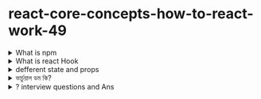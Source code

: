 ﻿# react-core-concepts-how-to-react-work-49

<details>
<summary>
What is npm

</summary>
<br>
  
- npm (short for "Node Package Manager") is a package manager for the JavaScript programming language. It is used primarily for managing and sharing reusable code modules, such as libraries, frameworks, and tools, that can be used in Node.js applications or in web browsers
<br> 
npm allows developers to easily download and install packages from a central repository, and also provides a command-line interface (CLI) for managing those packages, including installing, updating, and uninstalling them. Additionally, npm allows developers to publish their own packages, making it easy to share code with others in the JavaScript community.
<br>
npm is included with Node.js, so if you have Node.js installed on your computer, you already have npm.

- বাংলা ঃ
  npm হল জাভাস্ক্রিপ্ট প্রোগ্রামিং ভাষার জন্য একটি প্যাকেজ ম্যানেজার। এটি প্রাথমিকভাবে নোড.জেএস অ্যাপ্লিকেশন বা ওয়েব ব্রাউজারে ব্যবহৃত লাইব্রেরি, ফ্রেমওয়ার্ক এবং টুলস উপস্থাপন করতে ব্যবহৃত হয়।

<br>
npm এর মাধ্যমে ডেভেলপাররা একটি সেন্ট্রাল রিপোজিটরিতে প্যাকেজ ডাউনলোড এবং ইনস্টল করতে পারেন, এবং একটি কমান্ড-লাইন ইন্টারফেস (সিএলআই) সরবরাহ করে সেগুলো পরিচালনা করতে পারেন, যা ইনস্টল করা, আপডেট করা এবং আনইনস্টল করা সহ প্যাকেজ ম্যানেজমেন্ট সম্পর্কিত অন্যান্য কাজও সহজ করে দেয়। উত্পাদকদের জন্য একইভাবে npm প্যাকেজ প্রকাশ করতে দেওয়া হয়, যার মাধ্যমে জাভাস্ক্রিপ্ট সম্প্রদায়ের সাথে কোড ভাগ করা সহজ হয়।

</details>

<details>
<summary>
  What is react Hook

</summary>
<br>
  
- React hooks work by allowing you to use state and other React features in functional components, which are the simplest and most lightweight way to define a component in React.
<br>

When you call a hook inside a functional component, React sets up the state and manages the lifecycle of the component for you. For example, when you use the useState hook, React creates a state variable and a function to update that variable. Whenever you call the update function, React updates the state and triggers a re-render of the component.
<br>

Similarly, when you use the useEffect hook, React runs the effect function (which you provide as an argument to the hook) after the component is rendered, and then again whenever the component is updated (unless you specify a dependency array to limit when the effect runs).
<br>

Under the hood, React uses a "fiber" reconciliation algorithm to efficiently update the component tree based on changes to props, state, and context. This allows React to update the DOM and other parts of the UI as efficiently as possible, without re-rendering more than necessary.
<br>

Overall, React hooks provide a simple and efficient way to add state and other features to functional components, making it easier to write reusable and maintainable code.
<br>

- React হুকগুলি ফাংশনাল কম্পোনেন্টের মধ্যে state এবং অন্যান্য React ফিচার ব্যবহার করার সুবিধা প্রদান করে। হুকগুলি ব্যবহার করতে একটি ফাংশনাল কম্পোনেন্টের মধ্যে একটি হুক কল করতে হয়। উদাহরণস্বরূপ, useState হুক ব্যবহার করতে হলে, রিয়েক্ট কম্পোনেন্টে স্টেট ভেরিয়েবল এবং এর আপডেট করার জন্য একটি ফাংশন তৈরি করে নেয়। এখন যখন এই ফাংশনটি কল করা হয়, তখন রিয়েক্ট স্টেট বা অন্যান্য ফিচার কে সেট করে নেয় এবং কম্পোনেন্টের রি-রেন্ডার করে।
  <br>

একইভাবে, useEffect হুক ব্যবহার করলে, রিয়েক্ট কম্পোনেন্টে স্টেট বা প্রপস আপডেট হওয়ার পর একটি ফাংশন কল করা হয় যা কম্পোনেন্টের পুনরাবৃত্তি হওয়ার পর পুনরায় চালু হবে (যদি আপনি একটি ডিপেন্ডেন্সি এরে না সেট করে দেন)।

</details>

<details>
<summary>
 defferent state and props
</summary>
<br>
  
-  In React, state and props are two different concepts used to manage and pass data between components.
<br>

- State: State is used to manage the internal data of a component. It is mutable, meaning that it can be changed over time, and it is defined within the component itself. The useState hook is commonly used to define and update state within a functional component. When the state changes, the component is re-rendered to reflect the updated state.

- Props: Props (short for "properties") are used to pass data from a parent component to a child component. They are read-only and cannot be modified by the child component. Props are defined by the parent component and passed down to the child component as a set of key-value pairs. The child component can then use the props to render itself.
  <br>

- In summary, state is used to manage internal data within a component, while props are used to pass data from a parent component to a child component. State is mutable and defined within the component itself, while props are read-only and defined by the parent component.

- বাংলা ঃ React এ স্টেট(state) এবং প্রপস(props) দুটি ভিন্ন ধরনের ডাটা ম্যানেজমেন্ট করার জন্য ব্যবহৃত হয়।

- স্টেট(state): একটি কম্পোনেন্টের ভিতরে আপনি যে ডাটা ম্যানেজ করতে চান সেই ডাটার স্টেট নামক একটি প্রয়োজনীয় অংশ। স্টেট ব্যবহার করে আপনি কম্পোনেন্টের ভিতরে কোনো ডাটার পরিবর্তন হলে তা রেন্ডার করার জন্য রি-রেন্ডার করতে পারেন। স্টেট একটি মুটেবল(mutable) ডাটা টাইপ এবং সেটি কম্পোনেন্টের ভিতরেই ডিফাইন করতে হয়। স্টেটটি আপডেট করলে, কম্পোনেন্টটি আপডেট হবে এবং আপডেট হয়ে নতুন স্টেটের উপর নির্ভর করে রেন্ডার করা হবে।

- প্রপস(props) হলো একটি রিয়েক্ট কম্পোনেন্টের ভিতর থেকে অন্য একটি কম্পোনেন্টের ভিতরে ডাটা পাস করার একটি মাধ্যম। এটি একটি অবিকল্প অংশ যা রিডঅনলি(read-only) ডাটা হিসাবে কাজ করে এবং কম্পোনেন্টের ভিতর আর পরিবর্তন করা যায় না। একটি প্রপস ব্যবহার করে আপনি কম্পোনেন্টের বাইরে থেকে একটি স্ট্রিং, নাম্বার, অবজেক্ট, বুলিয়ান, ফাংশন এবং অন্যান্য ডাটা টাইপগুলি পাস করতে পারেন। প্রপস প্যারেন্ট কম্পোনেন্ট থেকে চাইলে একটি চাইল্ড কম্পোনেন্টে পাস করা যায় এবং এটি সম্পূর্ণভাবে কাস্টমাইজ করা যায়।
</details>

<details>
<summary>
 ভার্চুয়াল ডম  কি?

</summary>
<br > 
  
- ভার্চুয়াল ডম (Virtual DOM) হল একটি ডকুমেন্ট অবজেক্ট মডেল যা ব্রাউজারের ডম (DOM) স্ট্রাকচার সিমুলেশন করে। আসল ডমের মতোই ভার্চুয়াল ডমও হেয়ারকে লেআউট এবং রেন্ডারিং এর পরে আসল ডমে উপস্থাপন করা হয়।

React এ ভার্চুয়াল ডম এর ব্যবহার করা হয় ডম স্ট্রাকচারে কোন পরিবর্তন হলে সেই পরিবর্তনগুলি ভার্চুয়াল ডমে প্রথমে প্রয়োগ করা হয় এবং একটি ডিফারেন্ট এলিমেন্ট এর পাশাপাশি সেই ডিফারেন্ট স্টেট এর পরিবর্তন হওয়া নিশ্চিত হলে কেবলমাত্র পুনরাবৃত্তি করা হয়। এভাবে, রিএক্ট এর সমস্ত কম্পোনেন্ট পুনরাবৃত্তি করা যায় না, শুধু পরিবর্তনগুলি পুনরাবৃত্তি করা হয়।

</details>

<details>
<summary>
?
interview questions and Ans
</summary>
<br >


1. **What is React.js?**
   - React.js is a JavaScript library used for building user interfaces or UI components.

2. **Explain the Virtual DOM in React.**
   - The Virtual DOM is a lightweight copy of the real DOM. React uses it to improve performance by minimizing direct manipulation of the actual DOM.

3. **What is JSX?**
   - JSX stands for JavaScript XML. It's a syntax extension for JavaScript that looks similar to XML or HTML. JSX allows you to write HTML elements and components in your JavaScript code.

4. **What is the significance of "props" in React?**
   - "Props" is short for properties. It's a way to pass data from a parent component to a child component in React. Props make components dynamic and reusable.

5. **What is state in React?**
   - State is an object that holds information about the component. It influences the rendering and behavior of a component. When the state of a component changes, it triggers a re-render.

6. **Explain the difference between state and props.**
   - Props are used to pass data from parent to child components, while state is used to manage data within a component. Props are immutable, and state is mutable.

7. **What is a React component?**
   - A React component is a reusable, self-contained piece of code that represents a part of a user interface. Components can be either functional or class-based.

8. **What is the purpose of the "key" attribute in React lists?**
   - The "key" attribute is used to give a unique identity to each element in a list. It helps React identify which items have changed, been added, or been removed.

9. **What are React Hooks?**
   - React Hooks are functions that allow functional components to use state and lifecycle features. They enable you to use state and other React features in functional components.

10. **Explain the useEffect Hook.**
    - The useEffect Hook is used to perform side effects in functional components. It can be used for tasks like data fetching, subscriptions, or manually changing the DOM.





11. **What is the significance of the "setState" method in React?**
   
        - The "setState" method is used to update the state of a React component. It triggers a re-render of the component and its child components with the updated state.

12. **What is the purpose of the "ReactDOM.render" method?**
    
       - The "ReactDOM.render" method is used to render a React element into the DOM. It takes two arguments: the element to render and the DOM element where it should be rendered.

13. **What is the role of the "constructor" in a React component?**
    
       - The "constructor" is a method in a class-based React component. It is used for initializing state and binding methods to the component instance.

14. **Explain the concept of "lifting state up" in React.**
    
       - Lifting state up means moving the state from a child component to its parent component. This is done to share state between components that need access to the same data.

15. **What is React Router?**
   
        - React Router is a library that enables navigation in a React application by providing a way to create routes and handle navigation between different views or components.

16. **What are controlled components in React?**
     
      - Controlled components are components whose state is controlled by React. The state is maintained and updated through React, making it the single source of truth for the component's data.

17. **What is the purpose of the "map" function in React?**
     
      - The "map" function is used to iterate over an array and create a new array by applying a function to each element. In React, it's commonly used to render a list of elements.

18. **What are React fragments?**
     
      - React fragments are a way to group multiple children elements without adding an extra node to the DOM. They help avoid unnecessary div elements when you don't need a parent container.

19. **Explain the difference between stateful and stateless components.**
     
      - Stateful components, also known as class components, have state and can manage data. Stateless components, also known as functional components, don't have state and receive data through props.

20. **What is Redux, and why might you use it with React?**
      
     - Redux is a state management library for JavaScript applications. It can be used with React to manage the state of an application in a predictable way, especially for larger and more complex applications.


21. **What is the significance of the "ref" attribute in React?**
     
      - The "ref" attribute is used to reference a React element or a class component. It provides a way to interact with the DOM or access the methods and properties of a component.

22. **Explain the concept of "unidirectional data flow" in React.**
      
     - Unidirectional data flow means that the data in a React application flows in one direction: from parent components to child components. Changes to the child components are made through props.

23. **What are React portals?**
      
     - React portals provide a way to render children components outside of their parent component's DOM hierarchy. It's often used for modal dialogs or popovers that need to break out of the parent's container.

24. **What is the purpose of the "shouldComponentUpdate" method?**
      
     - The "shouldComponentUpdate" method is used to optimize React performance by determining whether a component should re-render. It returns a boolean indicating whether the update should proceed.

25. **What is Redux Thunk, and why might you use it?**
     
      - Redux Thunk is a middleware for Redux that allows asynchronous logic to be handled in Redux actions. It's often used for making asynchronous API calls and dispatching actions based on the results.

26. **What is the significance of the "dangerouslySetInnerHTML" attribute in React?**
      
     - "dangerouslySetInnerHTML" is used to render HTML content received from an external source. It's called "dangerous" because it can expose your application to cross-site scripting (XSS) attacks if not used carefully.

27. **How does React handle forms?**
      
     - React handles forms using controlled components. Form elements like input fields have their values controlled by React state, making it easy to manage and validate user input.

28. **Explain the concept of Higher Order Components (HOC) in React.**
   
     - Higher Order Components are functions that take a component and return a new enhanced component. They are used for code reuse, logic abstraction, and to add additional functionality to components.

29. **What is the significance of the "key" prop in React lists?**

    - The "key" prop is used to help React identify which items in a list have changed, been added, or been removed. It is crucial for efficient list rendering and updating.

31. **What is the purpose of the "componentDidMount" lifecycle method in React?**


    - The "componentDidMount" method is called after a component has been rendered to the DOM. It is often used for tasks such as data fetching, subscriptions, or initializing third-party libraries.


-

</details>
